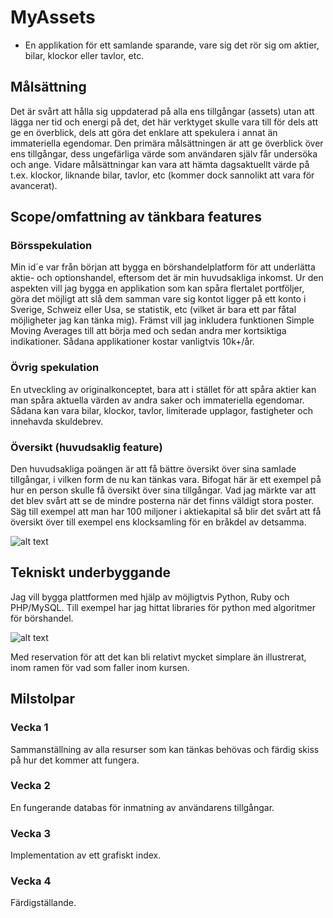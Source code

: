 # MyAssets
-	En applikation för ett samlande sparande, vare sig det rör sig om aktier, bilar, klockor eller tavlor, etc. 

## Målsättning
Det är svårt att hålla sig uppdaterad på alla ens tillgångar (assets) utan att lägga ner tid och energi på det, det här verktyget skulle vara till för dels att ge en överblick, dels att göra det enklare att spekulera i annat än immateriella egendomar.
Den primära målsättningen är att ge överblick över ens tillgångar, dess ungefärliga värde som användaren själv får undersöka och ange.
Vidare målsättningar kan vara att hämta dagsaktuellt värde på t.ex. klockor, liknande bilar, tavlor, etc (kommer dock sannolikt att vara för avancerat).

## Scope/omfattning av tänkbara features
### Börsspekulation
Min id´e var från början att bygga en börshandelplatform för att underlätta aktie- och optionshandel, eftersom det är min huvudsakliga inkomst. Ur den aspekten vill jag bygga en applikation som kan spåra flertalet portföljer, göra det möjligt att slå dem samman vare sig kontot ligger på ett konto i Sverige, Schweiz eller Usa, se statistik, etc (vilket är bara ett par fåtal möjligheter jag kan tänka mig). Främst vill jag inkludera funktionen Simple Moving Averages till att börja med och sedan andra mer kortsiktiga indikationer. Sådana applikationer kostar vanligtvis 10k+/år.

### Övrig spekulation
En utveckling av originalkonceptet, bara att i stället för att spåra aktier kan man spåra aktuella värden av andra saker och immateriella egendomar. Sådana kan vara bilar, klockor, tavlor, limiterade upplagor, fastigheter och innehavda skuldebrev. 

### Översikt (huvudsaklig feature)
Den huvudsakliga poängen är att få bättre översikt över sina samlade tillgångar, i vilken form de nu kan tänkas vara.
Bifogat här är ett exempel på hur en person skulle få översikt över sina tillgångar. Vad jag märkte var att det blev svårt att se de mindre posterna när det finns väldigt stora poster.
Säg till exempel att man har 100 miljoner i aktiekapital så blir det svårt att få översikt över till exempel ens klocksamling för en bråkdel av detsamma.

![alt text](https://i.gyazo.com/12c4071c86695ddb49373cb9be0f1099.png "graph1")

## Tekniskt underbyggande
Jag vill bygga plattformen med hjälp av möjligtvis Python, Ruby och PHP/MySQL. Till exempel har jag hittat libraries för python med algoritmer för börshandel.

![alt text](https://i.gyazo.com/d36071bb987bb17ab58e38f4750c432e.png "graph2")

Med reservation för att det kan bli relativt mycket simplare än illustrerat, inom ramen för vad som faller inom kursen.

## Milstolpar
### Vecka 1
Sammanställning av alla resurser som kan tänkas behövas och färdig skiss på hur det kommer att fungera.
### Vecka 2 
En fungerande databas för inmatning av användarens tillgångar.
### Vecka 3 
Implementation av ett grafiskt index.
### Vecka 4 
Färdigställande.
